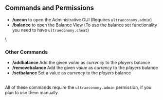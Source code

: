 ## Commands and Permissions


* **/uecon** to open the Administrative GUI
(Requires ``ultraeconomy.admin``)
* **/balance** to open the Balance View
(To use the balance set functionality you need to have ``ultraeconomy.cheat``)  

\

### Other Commands
* **/addbalance <Player> <Currency> <Value>**
  Add the given *value* as *currency* to the *players* balance
* **/removebalance <Player> <Currency> <Value>**
  Add the given *value* as *currency* to the *players* balance
* **/setbalance <Player> <Currency> <Value>**
  Set a value as *currency* to the *players* balance  

\
All of these commands require the ``ultraeconomy.admin`` permission, if you plan to use them manually.
